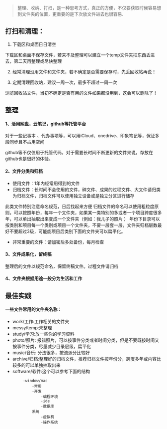 
>	整理、收纳、打扫，是一种思考方式，真正的方便，不仅要获取时候容易想到文件夹的位置，更重要的是下次放文件进去也很容易.



##  打扫和清理：


1.  下载区和桌面日日清空

下载区和桌面不保存文件，若来不及整理可以建立一个temp文件夹把东西丢进去，第二天再整理或尽快整理

2.  经常清理没用文件和文件夹，若不确定是否需要保存时，先丢回收站再说！

3.  定期清理回收站，建议一周一次，最多不超过一周一次

浏览回收站文件，当初不确定是否有用的文件如果都没用到，这会可以删除了！


##  整理


####  1、活用网盘，云笔记，github等托管平台

对于一些记事本 、代办事项等，可以用iCloud、onedrive、印象笔记等，保证多段同步且不占用空间

github等不仅仅用于托管代码，对于需要长时间不断更新的文件来说，存放在github也是很好的体验。


####  2、文件分类和归档
-	使用文件：1年内经常用得到的文件
-	归档文件：长时间不会使用的文件，碎文件、成果的过程文件、大文件请归类为归档文件，归档文件可以使用独立设备或是独立分区进行储存

此类文件特别注意命名规范，日后找起来方便
归档文件的命名可以使用粗粒度原则，可以按照年份，每年一个文件夹，如果某一类特别的多或者一个项目跨度很多年，可以单出抽取出来变成一个文件夹（例如：我儿子的照片 ）
年份下目录可以按类别和项目每一个类别或项目一个文件夹，不要一层套一层，文件夹归档层数最好不要超过3级，可能能项目后类别下面的文件夹可以扁平化。

-	非常重要的文件：请加密后多处备份，每月检查


####  3、文件成果化，留终稿
整理后的文件以规范命名，保留终稿文件。过程文件请归档


####  4、文件夹根据用途一般分为生活和工作


##  最佳实践

####  一些文件常用的文件夹名称：

-	work/工作:工作相关的文件夹
-	messy/temp:未整理
-	study/学习:放一些你的学习资料
-	photo/照片: 报错照片，可以按事件分类或者时间分类，但是不要既按时间又按事件分类，尽量减少目录层级，扁平化
-   music/音乐: 分法很多，按流派分比较好
-	archive/归档:整理好的归档文件，推荐归档文件按年份分，跨度多年或内容比较多的可以单独抽取出来
-	software/软件:这个可以参考下面的结构

````		
		-window/mac
			-常用
			-开发
				-编程环境
				-ide
				-数据库
			系统
				-虚拟机
				-操作系统
````
		

